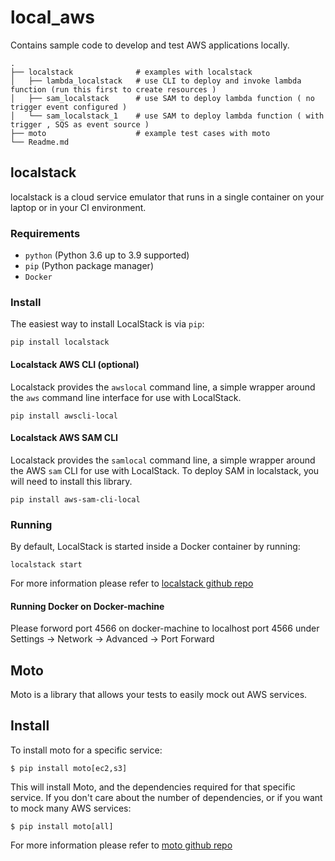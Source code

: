 # local_aws
Contains sample code to develop and test AWS applications locally.


    .
    ├── localstack              # examples with localstack
    │   ├── lambda_localstack   # use CLI to deploy and invoke lambda function (run this first to create resources )
    │   ├── sam_localstack      # use SAM to deploy lambda function ( no trigger event configured )
    │   └── sam_localstack_1    # use SAM to deploy lambda function ( with trigger , SQS as event source )
    ├── moto                    # example test cases with moto
    └── Readme.md

## localstack
localstack is a cloud service emulator that runs in a single container on your laptop or in your CI environment.

### Requirements

* `python` (Python 3.6 up to 3.9 supported)
* `pip` (Python package manager)
* `Docker`

### Install

The easiest way to install LocalStack is via `pip`:
```
pip install localstack
```

#### Localstack AWS CLI (optional)
Localstack provides the `awslocal` command line, a simple wrapper around the `aws` command line interface for use with LocalStack.
```
pip install awscli-local
```

#### Localstack AWS SAM CLI
Localstack provides the `samlocal` command line, a simple wrapper around the AWS `sam` CLI for use with LocalStack.
To deploy SAM in localstack, you will need to install this library.
```
pip install aws-sam-cli-local
```
### Running

By default, LocalStack is started inside a Docker container by running:
```
localstack start
```

For more information please refer to [localstack github repo](https://github.com/localstack/localstack)

#### Running Docker on Docker-machine
Please forword port 4566 on docker-machine to localhost port 4566 under Settings -> Network -> Advanced -> Port Forward

## Moto
Moto is a library that allows your tests to easily mock out AWS services.

## Install

To install moto for a specific service:
```console
$ pip install moto[ec2,s3]
```
This will install Moto, and the dependencies required for that specific service.
If you don't care about the number of dependencies, or if you want to mock many AWS services:
```console
$ pip install moto[all]
```

For more information please refer to [moto github repo](https://github.com/spulec/moto)







